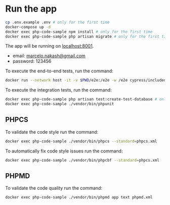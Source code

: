 # Run the app

```bash
cp .env.example .env # only for the first time
docker-compose up -d
docker exec php-code-sample npm install # only for the first time
docker exec php-code-sample php artisan migrate # only for the first time
```
The app will be running on [localhost:8001](http://localhost:8000).
- email: marcelo.nakash@gmail.com
- password: 123456

To execute the end-to-end tests, run the command:
```bash
docker run --network host -it -v $PWD/e2e:/e2e -w /e2e cypress/included:4.10.0
```

To execute the integration tests, run the command:

```bash
docker exec php-code-sample php artisan test:create-test-database # only for the first time
docker exec php-code-sample ./vendor/bin/phpunit
```

## PHPCS

To validate the code style run the command:

```bash
docker exec php-code-sample ./vendor/bin/phpcs --standard=phpcs.xml 
```

To automatically fix code style issues run the command:

```bash
docker exec php-code-sample ./vendor/bin/phpcbf --standard=phpcs.xml 
```

## PHPMD

To validate the code quality run the command:

```bash
docker exec php-code-sample ./vendor/bin/phpmd app text phpmd.xml
```
